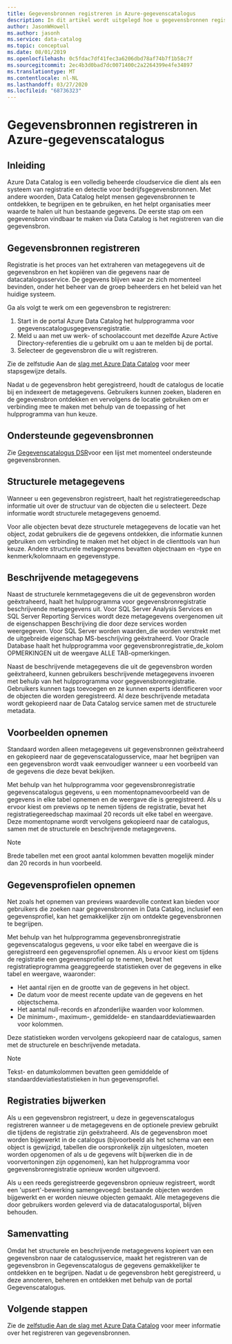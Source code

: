 ```yaml
---
title: Gegevensbronnen registreren in Azure-gegevenscatalogus
description: In dit artikel wordt uitgelegd hoe u gegevensbronnen registreert in Azure Data Catalog, inclusief de metagegevensvelden die tijdens de registratie zijn geëxtraheerd.
author: JasonWHowell
ms.author: jasonh
ms.service: data-catalog
ms.topic: conceptual
ms.date: 08/01/2019
ms.openlocfilehash: 0c5fdac7df41fec3a6206dbd78af74b7f1b58c7f
ms.sourcegitcommit: 2ec4b3d0bad7dc0071400c2a2264399e4fe34897
ms.translationtype: MT
ms.contentlocale: nl-NL
ms.lasthandoff: 03/27/2020
ms.locfileid: "68736323"
---
```

# <a name="register-data-sources-in-azure-data-catalog"></a>Gegevensbronnen registreren in Azure-gegevenscatalogus
## <a name="introduction"></a>Inleiding
Azure Data Catalog is een volledig beheerde cloudservice die dient als een systeem van registratie en detectie voor bedrijfsgegevensbronnen. Met andere woorden, Data Catalog helpt mensen gegevensbronnen te ontdekken, te begrijpen en te gebruiken, en het helpt organisaties meer waarde te halen uit hun bestaande gegevens. De eerste stap om een gegevensbron vindbaar te maken via Data Catalog is het registreren van die gegevensbron.

## <a name="register-data-sources"></a>Gegevensbronnen registreren
Registratie is het proces van het extraheren van metagegevens uit de gegevensbron en het kopiëren van die gegevens naar de datacatalogusservice. De gegevens blijven waar ze zich momenteel bevinden, onder het beheer van de groep beheerders en het beleid van het huidige systeem.

Ga als volgt te werk om een gegevensbron te registreren:
1. Start in de portal Azure Data Catalog het hulpprogramma voor gegevenscatalogusgegevensregistratie. 
2. Meld u aan met uw werk- of schoolaccount met dezelfde Azure Active Directory-referenties die u gebruikt om u aan te melden bij de portal.
3. Selecteer de gegevensbron die u wilt registreren.

Zie de zelfstudie Aan de [slag met Azure Data Catalog](data-catalog-get-started.md) voor meer stapsgewijze details.

Nadat u de gegevensbron hebt geregistreerd, houdt de catalogus de locatie bij en indexeert de metagegevens. Gebruikers kunnen zoeken, bladeren en de gegevensbron ontdekken en vervolgens de locatie gebruiken om er verbinding mee te maken met behulp van de toepassing of het hulpprogramma van hun keuze.

## <a name="supported-data-sources"></a>Ondersteunde gegevensbronnen
Zie [Gegevenscatalogus DSR](data-catalog-dsr.md)voor een lijst met momenteel ondersteunde gegevensbronnen.

## <a name="structural-metadata"></a>Structurele metagegevens
Wanneer u een gegevensbron registreert, haalt het registratiegereedschap informatie uit over de structuur van de objecten die u selecteert. Deze informatie wordt structurele metagegevens genoemd.

Voor alle objecten bevat deze structurele metagegevens de locatie van het object, zodat gebruikers die de gegevens ontdekken, die informatie kunnen gebruiken om verbinding te maken met het object in de clienttools van hun keuze. Andere structurele metagegevens bevatten objectnaam en -type en kenmerk/kolomnaam en gegevenstype.

## <a name="descriptive-metadata"></a>Beschrijvende metagegevens
Naast de structurele kernmetagegevens die uit de gegevensbron worden geëxtraheerd, haalt het hulpprogramma voor gegevensbronregistratie beschrijvende metagegevens uit. Voor SQL Server Analysis Services en SQL Server Reporting Services wordt deze metagegevens overgenomen uit de eigenschappen Beschrijving die door deze services worden weergegeven. Voor SQL Server worden waarden\_die worden verstrekt met de uitgebreide eigenschap MS-beschrijving geëxtraheerd. Voor Oracle Database haalt het hulpprogramma voor gegevensbronregistratie\_de\_kolom OPMERKINGEN uit de weergave ALLE TAB-opmerkingen.

Naast de beschrijvende metagegevens die uit de gegevensbron worden geëxtraheerd, kunnen gebruikers beschrijvende metagegevens invoeren met behulp van het hulpprogramma voor gegevensbronregistratie. Gebruikers kunnen tags toevoegen en ze kunnen experts identificeren voor de objecten die worden geregistreerd. Al deze beschrijvende metadata wordt gekopieerd naar de Data Catalog service samen met de structurele metadata.

## <a name="include-previews"></a>Voorbeelden opnemen
Standaard worden alleen metagegevens uit gegevensbronnen geëxtraheerd en gekopieerd naar de gegevenscatalogusservice, maar het begrijpen van een gegevensbron wordt vaak eenvoudiger wanneer u een voorbeeld van de gegevens die deze bevat bekijken.

Met behulp van het hulpprogramma voor gegevensbronregistratie gegevenscatalogus gegevens, u een momentopnamevoorbeeld van de gegevens in elke tabel opnemen en de weergave die is geregistreerd. Als u ervoor kiest om previews op te nemen tijdens de registratie, bevat het registratiegereedschap maximaal 20 records uit elke tabel en weergave. Deze momentopname wordt vervolgens gekopieerd naar de catalogus, samen met de structurele en beschrijvende metagegevens.

> [!NOTE]
> Brede tabellen met een groot aantal kolommen bevatten mogelijk minder dan 20 records in hun voorbeeld.
>
>

## <a name="include-data-profiles"></a>Gegevensprofielen opnemen
Net zoals het opnemen van previews waardevolle context kan bieden voor gebruikers die zoeken naar gegevensbronnen in Data Catalog, inclusief een gegevensprofiel, kan het gemakkelijker zijn om ontdekte gegevensbronnen te begrijpen.

Met behulp van het hulpprogramma gegevensbronregistratie gegevenscatalogus gegevens, u voor elke tabel en weergave die is geregistreerd een gegevensprofiel opnemen. Als u ervoor kiest om tijdens de registratie een gegevensprofiel op te nemen, bevat het registratieprogramma geaggregeerde statistieken over de gegevens in elke tabel en weergave, waaronder:

* Het aantal rijen en de grootte van de gegevens in het object.
* De datum voor de meest recente update van de gegevens en het objectschema.
* Het aantal null-records en afzonderlijke waarden voor kolommen.
* De minimum-, maximum-, gemiddelde- en standaarddeviatiewaarden voor kolommen.

Deze statistieken worden vervolgens gekopieerd naar de catalogus, samen met de structurele en beschrijvende metadata.

> [!NOTE]
> Tekst- en datumkolommen bevatten geen gemiddelde of standaarddeviatiestatistieken in hun gegevensprofiel.
>
>

## <a name="update-registrations"></a>Registraties bijwerken
Als u een gegevensbron registreert, u deze in gegevenscatalogus registreren wanneer u de metagegevens en de optionele preview gebruikt die tijdens de registratie zijn geëxtraheerd. Als de gegevensbron moet worden bijgewerkt in de catalogus (bijvoorbeeld als het schema van een object is gewijzigd, tabellen die oorspronkelijk zijn uitgesloten, moeten worden opgenomen of als u de gegevens wilt bijwerken die in de voorvertoningen zijn opgenomen), kan het hulpprogramma voor gegevensbronregistratie opnieuw worden uitgevoerd.

Als u een reeds geregistreerde gegevensbron opnieuw registreert, wordt een 'upsert'-bewerking samengevoegd: bestaande objecten worden bijgewerkt en er worden nieuwe objecten gemaakt. Alle metagegevens die door gebruikers worden geleverd via de datacatalogusportal, blijven behouden.

## <a name="summary"></a>Samenvatting
Omdat het structurele en beschrijvende metagegevens kopieert van een gegevensbron naar de catalogusservice, maakt het registreren van de gegevensbron in Gegevenscatalogus de gegevens gemakkelijker te ontdekken en te begrijpen. Nadat u de gegevensbron hebt geregistreerd, u deze annoteren, beheren en ontdekken met behulp van de portal Gegevenscatalogus.

## <a name="next-steps"></a>Volgende stappen
Zie de [zelfstudie Aan de slag met Azure Data Catalog](data-catalog-get-started.md) voor meer informatie over het registreren van gegevensbronnen.
